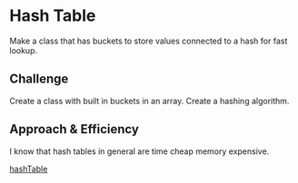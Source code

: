 # Hash Table
Make a class that has buckets to store values connected to a hash for fast lookup.

## Challenge
Create a class with built in buckets in an array.  Create a hashing algorithm.

## Approach & Efficiency
I know that hash tables in general are time cheap memory expensive.

[hashTable](./hashTable.jpg)
